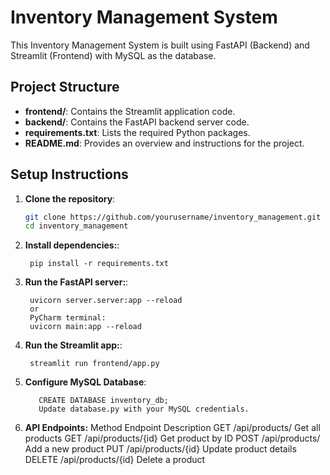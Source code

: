 # Inventory Management System

This Inventory Management System is built using FastAPI (Backend) and Streamlit (Frontend) with MySQL as the database. 

## Project Structure

- **frontend/**: Contains the Streamlit application code.
- **backend/**: Contains the FastAPI backend server code.
- **requirements.txt**: Lists the required Python packages.
- **README.md**: Provides an overview and instructions for the project.

## Setup Instructions

1. **Clone the repository**:
   ```bash
   git clone https://github.com/yourusername/inventory_management.git
   cd inventory_management
   ```
2. **Install dependencies:**:   
   ```commandline
    pip install -r requirements.txt
   ```
3. **Run the FastAPI server:**:   
   ```commandline
    uvicorn server.server:app --reload
    or
    PyCharm terminal:
    uvicorn main:app --reload
   ```
4. **Run the Streamlit app:**:   
   ```commandline
    streamlit run frontend/app.py
   ```
5. **Configure MySQL Database**:   
   ```Ensure MySQL is running and create a database:
      CREATE DATABASE inventory_db;
      Update database.py with your MySQL credentials.
   ```
6. **API Endpoints:**
   Method	Endpoint	Description
   GET	/api/products/	Get all products
   GET	/api/products/{id}	Get product by ID
   POST	/api/products/	Add a new product
   PUT	/api/products/{id}	Update product details
   DELETE /api/products/{id}	Delete a product
